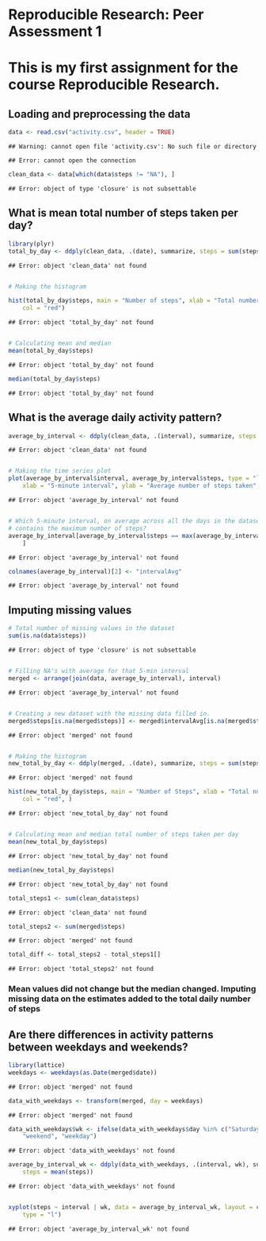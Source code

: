 # Reproducible Research: Peer Assessment 1
# This is my first assignment for the course Reproducible Research.

## Loading and preprocessing the data

```r
data <- read.csv("activity.csv", header = TRUE)
```

```
## Warning: cannot open file 'activity.csv': No such file or directory
```

```
## Error: cannot open the connection
```

```r
clean_data <- data[which(data$steps != "NA"), ]
```

```
## Error: object of type 'closure' is not subsettable
```


## What is mean total number of steps taken per day?

```r
library(plyr)
total_by_day <- ddply(clean_data, .(date), summarize, steps = sum(steps))
```

```
## Error: object 'clean_data' not found
```

```r

# Making the histogram

hist(total_by_day$steps, main = "Number of steps", xlab = "Total number of steps taken each day", 
    col = "red")
```

```
## Error: object 'total_by_day' not found
```

```r

# Calculating mean and median
mean(total_by_day$steps)
```

```
## Error: object 'total_by_day' not found
```

```r
median(total_by_day$steps)
```

```
## Error: object 'total_by_day' not found
```


## What is the average daily activity pattern?

```r
average_by_interval <- ddply(clean_data, .(interval), summarize, steps = mean(steps))
```

```
## Error: object 'clean_data' not found
```

```r

# Making the time series plot
plot(average_by_interval$interval, average_by_interval$steps, type = "l", col = "blue", 
    xlab = "5-minute interval", ylab = "Average number of steps taken", main = "Average daily activity pattern")
```

```
## Error: object 'average_by_interval' not found
```

```r

# Which 5-minute interval, on average across all the days in the dataset,
# contains the maximum number of steps?
average_by_interval[average_by_interval$steps == max(average_by_interval$steps), 
    ]
```

```
## Error: object 'average_by_interval' not found
```

```r
colnames(average_by_interval)[2] <- "intervalAvg"
```

```
## Error: object 'average_by_interval' not found
```


## Imputing missing values

```r
# Total number of missing values in the dataset
sum(is.na(data$steps))
```

```
## Error: object of type 'closure' is not subsettable
```

```r

# Filling NA's with average for that 5-min interval
merged <- arrange(join(data, average_by_interval), interval)
```

```
## Error: object 'average_by_interval' not found
```

```r

# Creating a new dataset with the missing data filled in.
merged$steps[is.na(merged$steps)] <- merged$intervalAvg[is.na(merged$steps)]
```

```
## Error: object 'merged' not found
```

```r

# Making the histogram
new_total_by_day <- ddply(merged, .(date), summarize, steps = sum(steps))
```

```
## Error: object 'merged' not found
```

```r
hist(new_total_by_day$steps, main = "Number of Steps", xlab = "Total number of steps taken each day", 
    col = "red", )
```

```
## Error: object 'new_total_by_day' not found
```

```r

# Calculating mean and median total number of steps taken per day
mean(new_total_by_day$steps)
```

```
## Error: object 'new_total_by_day' not found
```

```r
median(new_total_by_day$steps)
```

```
## Error: object 'new_total_by_day' not found
```

```r
total_steps1 <- sum(clean_data$steps)
```

```
## Error: object 'clean_data' not found
```

```r
total_steps2 <- sum(merged$steps)
```

```
## Error: object 'merged' not found
```

```r
total_diff <- total_steps2 - total_steps1[]
```

```
## Error: object 'total_steps2' not found
```

### Mean values did not change but the median changed.  Imputing missing data on the estimates added to the total daily number of steps

## Are there differences in activity patterns between weekdays and weekends?


```r
library(lattice)
weekdays <- weekdays(as.Date(merged$date))
```

```
## Error: object 'merged' not found
```

```r
data_with_weekdays <- transform(merged, day = weekdays)
```

```
## Error: object 'merged' not found
```

```r
data_with_weekdays$wk <- ifelse(data_with_weekdays$day %in% c("Saturday", "Sunday"), 
    "weekend", "weekday")
```

```
## Error: object 'data_with_weekdays' not found
```

```r
average_by_interval_wk <- ddply(data_with_weekdays, .(interval, wk), summarize, 
    steps = mean(steps))
```

```
## Error: object 'data_with_weekdays' not found
```

```r

xyplot(steps ~ interval | wk, data = average_by_interval_wk, layout = c(1, 2), 
    type = "l")
```

```
## Error: object 'average_by_interval_wk' not found
```

